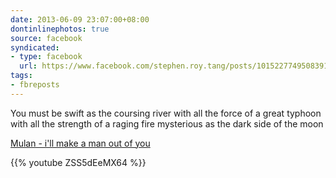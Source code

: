 ```yaml
---
date: 2013-06-09 23:07:00+08:00
dontinlinephotos: true
source: facebook
syndicated:
- type: facebook
  url: https://www.facebook.com/stephen.roy.tang/posts/10152277495083912
tags:
- fbreposts
---
```


You must be swift as the coursing river with all the force of a great typhoon with all the strength of a raging fire mysterious as the dark side of the moon 

[Mulan - i'll make a man out of you](https://www.youtube.com/watch?v=ZSS5dEeMX64)



{{% youtube ZSS5dEeMX64 %}}